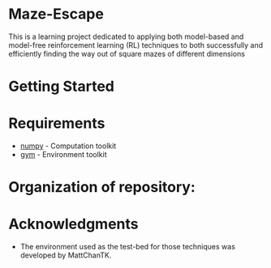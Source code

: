 # Maze-Escape
This is a learning project dedicated to applying both model-based and model-free reinforcement learning (RL) techniques to both successfully and efficiently finding the way out of square mazes of different dimensions


# Getting Started


# Requirements
* [numpy](https://www.scipy.org/install.html#pip-install) - Computation toolkit
* [gym](https://gym.openai.com/docs/#installation) - Environment toolkit


# Organization of repository:

# Acknowledgments
- The environment used as the test-bed for those techniques was developed by MattChanTK.  
